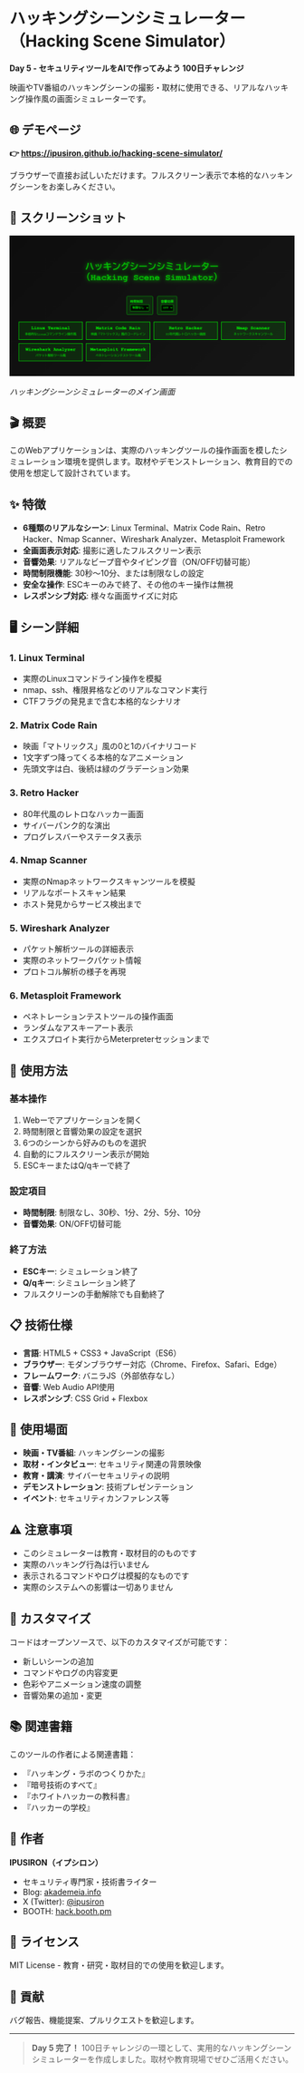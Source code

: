 # ハッキングシーンシミュレーター（Hacking Scene Simulator）

**Day 5 - セキュリティツールをAIで作ってみよう 100日チャレンジ**

映画やTV番組のハッキングシーンの撮影・取材に使用できる、リアルなハッキング操作風の画面シミュレーターです。

## 🌐 デモページ

**👉 https://ipusiron.github.io/hacking-scene-simulator/**

ブラウザーで直接お試しいただけます。フルスクリーン表示で本格的なハッキングシーンをお楽しみください。

## 📸 スクリーンショット

![ハッキングシーンシミュレーター](ss.png)

*ハッキングシーンシミュレーターのメイン画面*

## 🎬 概要

このWebアプリケーションは、実際のハッキングツールの操作画面を模したシミュレーション環境を提供します。取材やデモンストレーション、教育目的での使用を想定して設計されています。

## ✨ 特徴

- **6種類のリアルなシーン**: Linux Terminal、Matrix Code Rain、Retro Hacker、Nmap Scanner、Wireshark Analyzer、Metasploit Framework
- **全画面表示対応**: 撮影に適したフルスクリーン表示
- **音響効果**: リアルなビープ音やタイピング音（ON/OFF切替可能）
- **時間制限機能**: 30秒〜10分、または制限なしの設定
- **安全な操作**: ESCキーのみで終了、その他のキー操作は無視
- **レスポンシブ対応**: 様々な画面サイズに対応

## 🖥️ シーン詳細

### 1. Linux Terminal
- 実際のLinuxコマンドライン操作を模擬
- nmap、ssh、権限昇格などのリアルなコマンド実行
- CTFフラグの発見まで含む本格的なシナリオ

### 2. Matrix Code Rain
- 映画「マトリックス」風の0と1のバイナリコード
- 1文字ずつ降ってくる本格的なアニメーション
- 先頭文字は白、後続は緑のグラデーション効果

### 3. Retro Hacker
- 80年代風のレトロなハッカー画面
- サイバーパンク的な演出
- プログレスバーやステータス表示

### 4. Nmap Scanner
- 実際のNmapネットワークスキャンツールを模擬
- リアルなポートスキャン結果
- ホスト発見からサービス検出まで

### 5. Wireshark Analyzer
- パケット解析ツールの詳細表示
- 実際のネットワークパケット情報
- プロトコル解析の様子を再現

### 6. Metasploit Framework
- ペネトレーションテストツールの操作画面
- ランダムなアスキーアート表示
- エクスプロイト実行からMeterpreterセッションまで

## 🚀 使用方法

### 基本操作
1. Webーでアプリケーションを開く
2. 時間制限と音響効果の設定を選択
3. 6つのシーンから好みのものを選択
4. 自動的にフルスクリーン表示が開始
5. ESCキーまたはQ/qキーで終了

### 設定項目
- **時間制限**: 制限なし、30秒、1分、2分、5分、10分
- **音響効果**: ON/OFF切替可能

### 終了方法
- **ESCキー**: シミュレーション終了
- **Q/qキー**: シミュレーション終了
- フルスクリーンの手動解除でも自動終了

## 📋 技術仕様

- **言語**: HTML5 + CSS3 + JavaScript（ES6）
- **ブラウザー**: モダンブラウザー対応（Chrome、Firefox、Safari、Edge）
- **フレームワーク**: バニラJS（外部依存なし）
- **音響**: Web Audio API使用
- **レスポンシブ**: CSS Grid + Flexbox

## 🎯 使用場面

- **映画・TV番組**: ハッキングシーンの撮影
- **取材・インタビュー**: セキュリティ関連の背景映像
- **教育・講演**: サイバーセキュリティの説明
- **デモンストレーション**: 技術プレゼンテーション
- **イベント**: セキュリティカンファレンス等

## ⚠️ 注意事項

- このシミュレーターは教育・取材目的のものです
- 実際のハッキング行為は行いません
- 表示されるコマンドやログは模擬的なものです
- 実際のシステムへの影響は一切ありません

## 🔧 カスタマイズ

コードはオープンソースで、以下のカスタマイズが可能です：

- 新しいシーンの追加
- コマンドやログの内容変更
- 色彩やアニメーション速度の調整
- 音響効果の追加・変更

## 📚 関連書籍

このツールの作者による関連書籍：
- 『ハッキング・ラボのつくりかた』
- 『暗号技術のすべて』
- 『ホワイトハッカーの教科書』
- 『ハッカーの学校』

## 👤 作者

**IPUSIRON（イプシロン）**
- セキュリティ専門家・技術書ライター
- Blog: [akademeia.info](https://akademeia.info/)
- X (Twitter): [@ipusiron](https://x.com/ipusiron)
- BOOTH: [hack.booth.pm](https://hack.booth.pm)

## 📄 ライセンス

MIT License - 教育・研究・取材目的での使用を歓迎します。

## 🤝 貢献

バグ報告、機能提案、プルリクエストを歓迎します。

---

> **Day 5 完了！** 100日チャレンジの一環として、実用的なハッキングシーンシミュレーターを作成しました。取材や教育現場でぜひご活用ください。
